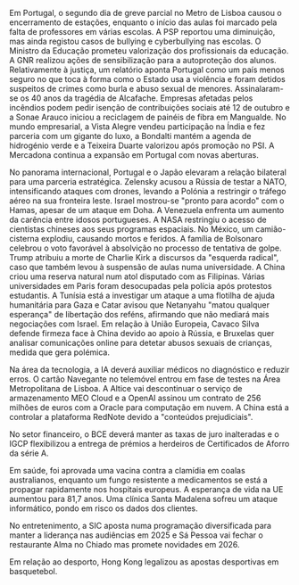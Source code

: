 Em Portugal, o segundo dia de greve parcial no Metro de Lisboa causou o encerramento de estações, enquanto o início das aulas foi marcado pela falta de professores em várias escolas. A PSP reportou uma diminuição, mas ainda registou casos de bullying e cyberbullying nas escolas. O Ministro da Educação prometeu valorização dos profissionais da educação. A GNR realizou ações de sensibilização para a autoproteção dos alunos. Relativamente à justiça, um relatório aponta Portugal como um país menos seguro no que toca à forma como o Estado usa a violência e foram detidos suspeitos de crimes como burla e abuso sexual de menores. Assinalaram-se os 40 anos da tragédia de Alcafache. Empresas afetadas pelos incêndios podem pedir isenção de contribuições sociais até 12 de outubro e a Sonae Arauco iniciou a reciclagem de painéis de fibra em Mangualde. No mundo empresarial, a Vista Alegre vendeu participação na Índia e fez parceria com um gigante do luxo, a Bondalti mantém a agenda de hidrogénio verde e a Teixeira Duarte valorizou após promoção no PSI. A Mercadona continua a expansão em Portugal com novas aberturas.

No panorama internacional, Portugal e o Japão elevaram a relação bilateral para uma parceria estratégica. Zelensky acusou a Rússia de testar a NATO, intensificando ataques com drones, levando a Polónia a restringir o tráfego aéreo na sua fronteira leste. Israel mostrou-se "pronto para acordo" com o Hamas, apesar de um ataque em Doha. A Venezuela enfrenta um aumento da carência entre idosos portugueses. A NASA restringiu o acesso de cientistas chineses aos seus programas espaciais. No México, um camião-cisterna explodiu, causando mortos e feridos. A família de Bolsonaro celebrou o voto favorável à absolvição no processo de tentativa de golpe. Trump atribuiu a morte de Charlie Kirk a discursos da "esquerda radical", caso que também levou à suspensão de aulas numa universidade. A China criou uma reserva natural num atol disputado com as Filipinas. Várias universidades em Paris foram  desocupadas pela polícia após protestos estudantis. A Tunísia está a investigar um ataque a uma flotilha de ajuda humanitária para Gaza e Catar  avisou que Netanyahu "matou qualquer esperança" de libertação dos reféns, afirmando que não mediará mais negociações com Israel. Em relação à União Europeia, Cavaco Silva defende firmeza face à China devido ao apoio à Rússia, e Bruxelas quer analisar comunicações online para detetar abusos sexuais de crianças, medida que gera polémica.

Na área da tecnologia, a IA deverá auxiliar médicos no diagnóstico e reduzir erros. O cartão Navegante no telemóvel entrou em fase de testes na Área Metropolitana de Lisboa. A Altice vai descontinuar o serviço de armazenamento MEO Cloud e a OpenAI assinou um contrato de 256 milhões de euros com a Oracle para computação em nuvem. A China está a controlar a plataforma RedNote devido a "conteúdos prejudiciais".

No setor financeiro, o BCE deverá manter as taxas de juro inalteradas e o IGCP flexibilizou a entrega de prémios a herdeiros de Certificados de Aforro da série A.

Em saúde, foi aprovada uma vacina contra a clamídia em coalas australianos, enquanto um fungo resistente a medicamentos se está a propagar rapidamente nos hospitais europeus. A esperança de vida na UE aumentou para 81,7 anos. Uma clínica Santa Madalena sofreu um ataque informático, pondo em risco os dados dos clientes.

No entretenimento, a SIC aposta numa programação diversificada para manter a liderança nas audiências em 2025 e Sá Pessoa vai fechar o restaurante Alma no Chiado mas promete novidades em 2026.

Em relação ao desporto, Hong Kong legalizou as apostas desportivas em basquetebol.